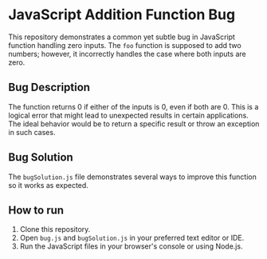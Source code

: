 # JavaScript Addition Function Bug

This repository demonstrates a common yet subtle bug in JavaScript function handling zero inputs. The `foo` function is supposed to add two numbers; however, it incorrectly handles the case where both inputs are zero. 

## Bug Description

The function returns 0 if either of the inputs is 0, even if both are 0. This is a logical error that might lead to unexpected results in certain applications.  The ideal behavior would be to return a specific result or throw an exception in such cases.

## Bug Solution

The `bugSolution.js` file demonstrates several ways to improve this function so it works as expected.

## How to run

1. Clone this repository.
2. Open `bug.js` and `bugSolution.js` in your preferred text editor or IDE.
3. Run the JavaScript files in your browser's console or using Node.js.